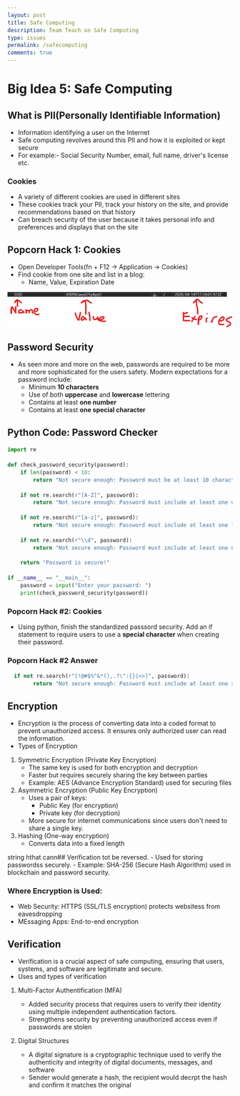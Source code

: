 ```yaml
---
layout: post
title: Safe Computing
description: Team Teach on Safe Computing
type: issues
permalink: /safecomputing
comments: true
---
```


# Big Idea 5: Safe Computing

## What is PII(Personally Identifiable Information)

- Information identifying a user on the Internet
- Safe computing revolves around this PII and how it is exploited or kept secure
- For example:- Social Security Number, email, full name, driver's license etc.

### Cookies

- A variety of different cookies are used in different sites
- These cookies track your PII, track your history on the site, and provide recommendations based on that history
- Can breach security of the user because it takes personal info and preferences and displays that on the site

## Popcorn Hack 1: Cookies

- Open Developer Tools(fn + F12 -> Application -> Cookies)
- Find cookie from one site and list in a blog:
    - Name, Value, Expiration Date
    
![Cookies Hack](cookieshack.png)

## Password Security

- As seen more and more on the web, passwords are required to be more and more sophisticated for the users safety. Modern expectations for a password include:
    - Minimum **10 characters** 
    - Use of both **uppercase** and **lowercase** lettering
    - Contains at least **one number**  
    - Contains at least **one special character**  

## Python Code: Password Checker

```python
import re

def check_password_security(password):
    if len(password) < 10:
        return "Not secure enough: Password must be at least 10 characters long."
    
    if not re.search(r"[A-Z]", password):
        return "Not secure enough: Password must include at least one uppercase letter."
    
    if not re.search(r"[a-z]", password):
        return "Not secure enough: Password must include at least one lowercase letter."
    
    if not re.search(r"\\d", password):
        return "Not secure enough: Password must include at least one number."
    
    return "Password is secure!"

if __name__ == "__main__":
    password = input("Enter your password: ")
    print(check_password_security(password))
```

### Popcorn Hack #2: Cookies

- Using python, finish the standardized passsord security. Add an if statement to require users to use a **special character** when creating their password.

### Popcorn Hack #2 Answer

```python
  if not re.search(r"[!@#$%^&*(),.?\":{}|<>]", password):
        return "Not secure enough: Password must include at least one special character."
```


## Encryption

- Encryption is the process of converting data into a coded format to prevent unauthorized access. It ensures only authorized user can read the information. 
- Types of Encryption
1. Symmetric Encryption (Private Key Encryption)
    - The same key is used for both encryption and decryption
    - Faster but requires securely sharing the key between parties
    - Example: AES (Advance Encryption Standard) used for securing files
2. Asymmetric Encryption (Public Key Encryption)
    - Uses a pair of keys:
        - Public
Key (for encryption)
        - Private key (for decryption)
    - More secure for internet communications since users don't need to share a single key. 
3. Hashing (One-way encryption)
    - Converts data into a fixed length 

string hthat cann## Verification 
tot be reversed.
    - Used for storing passwordss securely. 
    - Example: SHA-256 (Secure Hash Algorithm) used in blockchain and password security. 

### Where Encryption is Used:
- Web Security: HTTPS (SSL/TLS encryption) protects websitess from eavesdropping
- MEssaging Apps: End-to-end encryption


## Verification

- Verification is a crucial aspect of safe computing, ensuring that users, systems, and software are legitimate and secure.
- Uses and types of verification
1. Multi-Factor Authentification (MFA)
    - Added security process that requires users to verify their identity using multiple independent authentication factors.
    - Strengthens security by preventing unauthorized access even if passwords are stolen
    
2. Digital Structures
    - A digital signature is a cryptographic technique used to verify the authenticity and integrity of digital documents, messages, and software
    - Sender would generate a hash, the recipient would decrpt the hash and confirm it matches the original